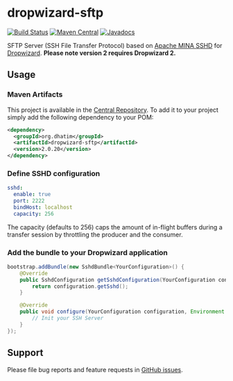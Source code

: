 # dropwizard-sftp
[![Build Status](https://github.com/dhatim/dropwizard-sftp/workflows/build/badge.svg)](https://github.com/dhatim/dropwizard-sftp/actions)
[![Maven Central](https://maven-badges.herokuapp.com/maven-central/org.dhatim/dropwizard-sftp/badge.svg)](https://maven-badges.herokuapp.com/maven-central/org.dhatim/dropwizard-sftp)
[![Javadocs](https://www.javadoc.io/badge/org.dhatim/dropwizard-sftp.svg)](https://www.javadoc.io/doc/org.dhatim/dropwizard-sftp)

SFTP Server (SSH File Transfer Protocol) based on [Apache MINA SSHD](https://mina.apache.org/) for [Dropwizard](https://www.dropwizard.io).
**Please note version 2 requires Dropwizard 2.**

## Usage


### Maven Artifacts

This project is available in the [Central Repository](http://search.maven.org/#search%7Cgav%7C1%7Cg%3A%22org.dhatim%22%20AND%20a%3A%22dropwizard-sftp%22). To add it to your project simply add the following dependency to your POM:

```xml
<dependency>
  <groupId>org.dhatim</groupId>
  <artifactId>dropwizard-sftp</artifactId>
  <version>2.0.20</version>
</dependency>
```

### Define SSHD configuration
```yaml
sshd:
  enable: true
  port: 2222
  bindHost: localhost
  capacity: 256
```  

The capacity (defaults to 256) caps the amount of in-flight buffers during a transfer session by throttling the producer and the consumer.

### Add the bundle to your Dropwizard application
```java
bootstrap.addBundle(new SshdBundle<YourConfiguration>() {
    @Override
    public SshdConfiguration getSshdConfiguration(YourConfiguration configuration) {
        return configuration.getSshd();
    }

    @Override
    public void configure(YourConfiguration configuration, Environment environment, SshServer server) {
        // Init your SSH Server
    }
});
```

## Support
Please file bug reports and feature requests in [GitHub issues](https://github.com/dhatim/dropwizard-sftp/issues).
